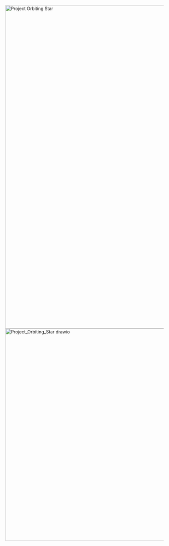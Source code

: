 <img width="1024" height="1024" alt="Project Orbiting Star" src="https://github.com/user-attachments/assets/af4ffdd4-82fc-403b-82b6-96518ed273ef" />
<img width="859" height="673" alt="Project_Orbiting_Star drawio" src="https://github.com/user-attachments/assets/cdac59ba-934c-447d-b5cc-334152abe16e" />
